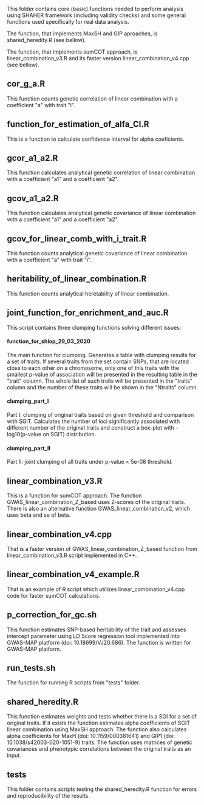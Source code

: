 This folder contains core (basic) functions needed to perform analysis using SHAHER framework (including validity checks) and some general functions used specifically for real data analysis.  

The function, that implements MaxSH and GIP aproaches, is shared_heredity.R (see bellow).

The function, that implements sumCOT approach, is linear_combination_v3.R and its faster version linear_combination_v4.cpp (see bellow).

## cor_g_a.R
This function counts genetic correlation of linear combination with a coefficient "a" with trait "i".

## function_for_estimation_of_alfa_CI.R
This is a function to calculate confidence interval for alpha coeficients.

## gcor_a1_a2.R
This function calculates analytical genetic correlation of linear combination with a coefficient "a1" and a coefficient "a2".

## gcov_a1_a2.R
This function calculates analytical genetic covariance of linear combination with a coefficient "a1" and a coefficient "a2".

## gcov_for_linear_comb_with_i_trait.R
This function counts analytical genetic covariance of linear combination with a coefficient "a" with trait "i".

## heritability_of_linear_combination.R
This function counts analytical heretability of linear combination.

## joint_function_for_enrichment_and_auc.R
This script contains three clumping functions solving different issues:
#### function_for_shlop_29_03_2020
The main function for clumping. Generates a table with clumping results for a set of traits. If several traits from the set contain SNPs, that are located close to each other on a chromosome, only one of this traits with the smallest p-value of association will be presented in the resulting table in the "trait" column. The whole list of such traits will be presented in the "traits" column and the number of these traits will be shown in the "Ntraits" column.
#### clumping_part_I
Part I: clumping of original traits based on given threshold and comparison with SGIT. Calculates the number of loci significantly associated with different number of the original traits and construct a box-plot with -log10(p-value on SGIT) distribution.
#### clumping_part_II
Part II: joint clumping of all traits under p-value < 5e-08 threshold.


## linear_combination_v3.R 
This is a function for sumCOT approach. The function GWAS_linear_combination_Z_based uses Z-scores of the original traits. There is also an alternative function GWAS_linear_combination_v2, which uses beta and se of beta.

## linear_combination_v4.cpp
That is a faster version of GWAS_linear_combination_Z_based function from linear_combination_v3.R script implemented in C++.

## linear_combination_v4_example.R
That is an example of R script which utilizes linear_combination_v4.cpp code for faster sumCOT calculations. 

## p_correction_for_gc.sh
This function estimates SNP-based heritability of the trait and assesses intercept parameter using LD Score regression tool implemented into GWAS-MAP platform (doi: 10.18699/VJ20.686). The function is written for GWAS-MAP platform.

## run_tests.sh
The function for running R scripts from "tests" folder.

## shared_heredity.R
This function estimates weights and tests whether there is a SGI for a set of original traits. If it exists the function estimates alpha coefficients of SGIT linear combination using MaxSH approach. The function also calculates alpha coefficients for MaxH (doi: 10.1159/000381641) and GIP1 (doi: 10.1038/s42003-020-1051-9) traits. The function uses matrices of genetic covariances and phenotypic correlations between the original traits as an input. 

## tests
This folder contains scripts testing the shared_heredity.R function for errors and reproducibility of the results.
